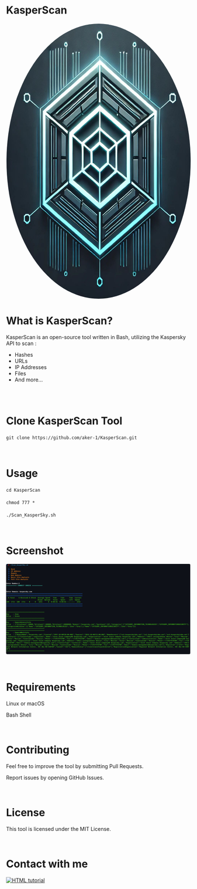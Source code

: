 # KasperScan

<p align="center">
  <img src="KasperScan_Icon.jpg" alt="KasperScan Logo" width="830" height="750" style="border-radius: 50%; border: 1px solid white;">
</p>

# What is KasperScan?

KasperScan is an open-source tool written in Bash, utilizing the Kaspersky API to scan :
- Hashes
- URLs
- IP Addresses
- Files
- And more...

<br><br>


# Clone KasperScan Tool

`git clone https://github.com/aker-1/KasperScan.git`<br><br><br>


# Usage
`cd KasperScan`<br><br>
`chmod 777 *`<br><br>
`./Scan_KasperSky.sh`<br><br>
<br>
# Screenshot

<p align="center">
  <img src="Scan_KasperSky.png" alt="KasperScan Screenshot" style="border-radius:3px">
</p>

<br>

# Requirements

Linux or macOS

Bash Shell

<br>

# Contributing

Feel free to improve the tool by submitting Pull Requests.

Report issues by opening GitHub Issues.

<br>

# License

This tool is licensed under the MIT License.

<br>

# Contact with me

<a href="https://t.me/aker_1"><img src="https://cdn-icons-png.flaticon.com/128/3536/3536661.png" alt="HTML tutorial" style="width:42px;height:42px; width='20'"></a>